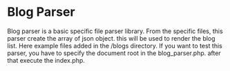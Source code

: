 # Blog Parser
Blog parser is a basic specific file parser library. From the specific files, this parser create the array of json object. this will be used to render the blog list.
Here example files added in the /blogs directory.
If you want to test this parser, you have to specify the document root in the blog_parser.php.
after that execute the index.php.
